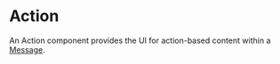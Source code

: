 # Action

An Action component provides the UI for action-based content within a [Message](./Message.md).

